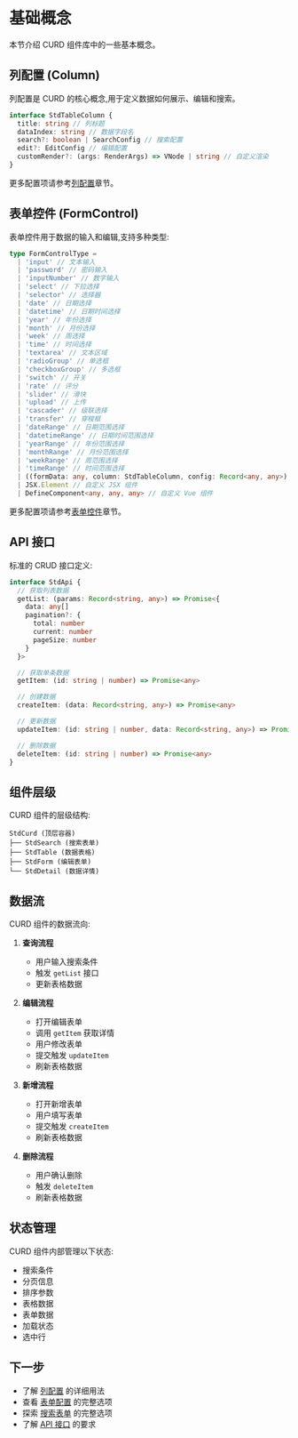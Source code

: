 # 基础概念

本节介绍 CURD 组件库中的一些基本概念。

## 列配置 (Column)

列配置是 CURD 的核心概念,用于定义数据如何展示、编辑和搜索。

```ts
interface StdTableColumn {
  title: string // 列标题
  dataIndex: string // 数据字段名
  search?: boolean | SearchConfig // 搜索配置
  edit?: EditConfig // 编辑配置
  customRender?: (args: RenderArgs) => VNode | string // 自定义渲染
}
```

更多配置项请参考[列配置](/zh/curd/core/column)章节。

## 表单控件 (FormControl)

表单控件用于数据的输入和编辑,支持多种类型:

```ts
type FormControlType =
  | 'input' // 文本输入
  | 'password' // 密码输入
  | 'inputNumber' // 数字输入
  | 'select' // 下拉选择
  | 'selector' // 选择器
  | 'date' // 日期选择
  | 'datetime' // 日期时间选择
  | 'year' // 年份选择
  | 'month' // 月份选择
  | 'week' // 周选择
  | 'time' // 时间选择
  | 'textarea' // 文本区域
  | 'radioGroup' // 单选框
  | 'checkboxGroup' // 多选框
  | 'switch' // 开关
  | 'rate' // 评分
  | 'slider' // 滑块
  | 'upload' // 上传
  | 'cascader' // 级联选择
  | 'transfer' // 穿梭框
  | 'dateRange' // 日期范围选择
  | 'datetimeRange' // 日期时间范围选择
  | 'yearRange' // 年份范围选择
  | 'monthRange' // 月份范围选择
  | 'weekRange' // 周范围选择
  | 'timeRange' // 时间范围选择
  | ((formData: any, column: StdTableColumn, config: Record<any, any>) => VNode | JSX.Element) // 自定义函数组件
  | JSX.Element // 自定义 JSX 组件
  | DefineComponent<any, any, any> // 自定义 Vue 组件
```

更多配置项请参考[表单控件](/zh/curd/core/form)章节。

## API 接口

标准的 CRUD 接口定义:

```ts
interface StdApi {
  // 获取列表数据
  getList: (params: Record<string, any>) => Promise<{
    data: any[]
    pagination?: {
      total: number
      current: number
      pageSize: number
    }
  }>

  // 获取单条数据
  getItem: (id: string | number) => Promise<any>

  // 创建数据
  createItem: (data: Record<string, any>) => Promise<any>

  // 更新数据
  updateItem: (id: string | number, data: Record<string, any>) => Promise<any>

  // 删除数据
  deleteItem: (id: string | number) => Promise<any>
}
```

## 组件层级

CURD 组件的层级结构:

```
StdCurd (顶层容器)
├── StdSearch (搜索表单)
├── StdTable (数据表格)
├── StdForm (编辑表单)
└── StdDetail (数据详情)
```

## 数据流

CURD 组件的数据流向:

1. **查询流程**
   - 用户输入搜索条件
   - 触发 `getList` 接口
   - 更新表格数据

2. **编辑流程**
   - 打开编辑表单
   - 调用 `getItem` 获取详情
   - 用户修改表单
   - 提交触发 `updateItem`
   - 刷新表格数据

3. **新增流程**
   - 打开新增表单
   - 用户填写表单
   - 提交触发 `createItem`
   - 刷新表格数据

4. **删除流程**
   - 用户确认删除
   - 触发 `deleteItem`
   - 刷新表格数据

## 状态管理

CURD 组件内部管理以下状态:

- 搜索条件
- 分页信息
- 排序参数
- 表格数据
- 表单数据
- 加载状态
- 选中行

## 下一步

- 了解 [列配置](/zh/curd/core/column) 的详细用法
- 查看 [表单配置](/zh/curd/core/form) 的完整选项
- 探索 [搜索表单](/zh/curd/core/search) 的完整选项
- 了解 [API 接口](/zh/curd/core/api) 的要求
